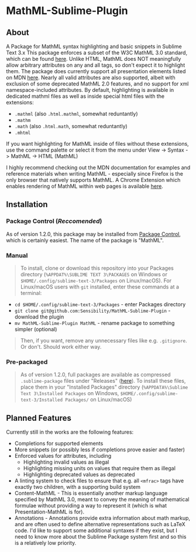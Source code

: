 # MathML-Sublime-Plugin
## About
A Package for MathML syntax highlighting and basic snippets in Sublime Text 3.x
This package enforces a subset of the W3C MathML 3.0 standard, which can be found [here](https://www.w3.org/TR/MathML3/).
Unlike HTML, MathML does NOT meaningfully allow arbitrary attributes on any and all tags, so don't expect it to highlight them. The package does currently support all presentation elements listed on MDN [here](https://developer.mozilla.org/en-US/docs/Web/MathML/Element). Nearly all valid attributes are also supported, albeit with exclusion of some deprecated MathML 2.0 features, and no support for xml namespace-included attributes. By default, highlighting is available in dedicated mathml files as well as inside special html files with the extensions:
* `.mathml` (also `.html.mathml`, somewhat reduntantly)
* `.mathm`
* `.math` (also `.html.math`, somewhat reduntantly)
* `.mhtml`

If you want highlighting for MathML inside of files without these extensions, use the command palette or select it from the menu under View -> Syntax -> MathML -> HTML (MathML)

I highly recommend checking out the MDN documentation for examples and reference materials when writing MathML - especially since Firefox is the only browser that natively supports MathML. A Chrome Extension which enables rendering of MathML within web pages is available [here](https://chrome.google.com/webstore/detail/fmath-html-%2B-mathml-solut/emdjdpchbjipnjhkfljbcapgfecmnglm).

## Installation
### Package Control (*Reccomended*)
As of version 1.2.0, this package may be installed from [Package Control](https://packagecontrol.io), which is certainly easiest. The name of the package is "MathML".

### Manual
>To install, clone or download this repository into your Packages directory (`%APPDAT%\SUBLIME TEXT 3\PACKAGES` on Windows or `$HOME/.config/sublime-text-3/Packages` on Linux/macOS). For Linux/macOS users with `git` installed, enter these commands at a terminal:

* `cd $HOME/.config/sublime-text-3/Packages` - enter Packages directory
* `git clone git@github.com:Sensibility/MathML-Sublime-Plugin` - download the plugin
* `mv MathML-Sublime-Plugin MathML` - rename package to something simpler (optional)

>Then, if you want, remove any unnecessary files like e.g. `.gitignore`. Or don't. Should work either way.

### Pre-packaged
>As of version 1.2.0, full packages are available as compressed `.sublime-package` files under "Releases" ([here](https://github.com/Sensibility/MathML-Sublime-Plugin/releases)). To install these files, place them in your "Installed Packages" directory (`%APPDATA%\Sublime Text 3\Installed Packages` on Windows, `$HOME/.config/sublime-text-3/Installed Packages/` on Linux/macOS)

## Planned Features

Currently still in the works are the following features:

* Completions for supported elements
* More snippets (or possibly less if completions prove easier and faster)
* Enforced values for attributes, including
	* Highlighting invalid values as illegal
	* Highlighting missing units on values that require them as illegal
	* Highlighting deprecated values as deprecated
* A linting system to check files to ensure that e.g. all `<mfrac>` tags have exactly two children, with a supporting build system
* Content-MathML - This is essentially another markup language specified by MathML 3.0, meant to convey the meaning of mathematical formulae without providing a way to represent it (which is what Presentation-MathML is for).
* Annotations - Annotations provide extra information about math markup, and are often used to define alternative representations such as LaTeX code. I'd like to support some additional syntaxes if they exist, but I need to know more about the Sublime Package system first and so this is a relatively low priority.
